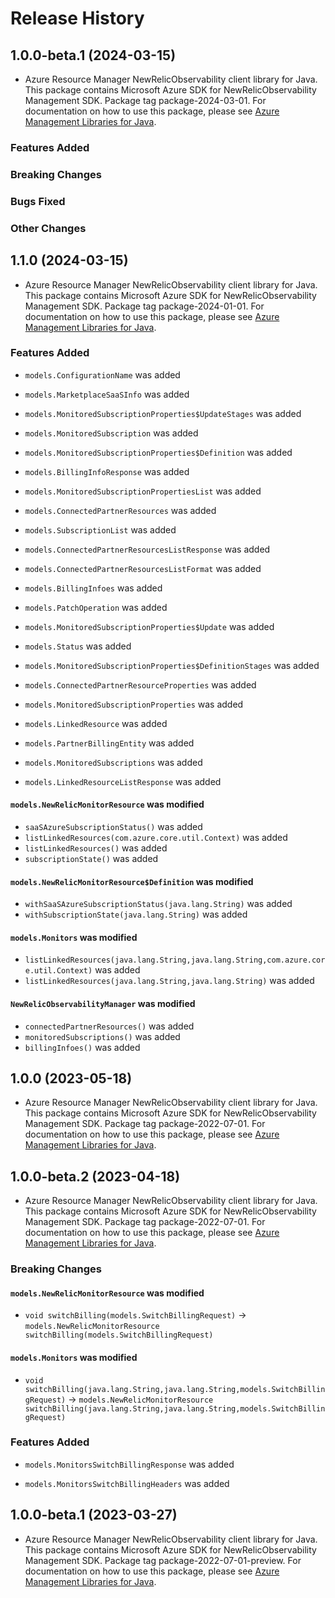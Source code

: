 # Release History

## 1.0.0-beta.1 (2024-03-15)

- Azure Resource Manager NewRelicObservability client library for Java. This package contains Microsoft Azure SDK for NewRelicObservability Management SDK.  Package tag package-2024-03-01. For documentation on how to use this package, please see [Azure Management Libraries for Java](https://aka.ms/azsdk/java/mgmt).

### Features Added

### Breaking Changes

### Bugs Fixed

### Other Changes

## 1.1.0 (2024-03-15)

- Azure Resource Manager NewRelicObservability client library for Java. This package contains Microsoft Azure SDK for NewRelicObservability Management SDK.  Package tag package-2024-01-01. For documentation on how to use this package, please see [Azure Management Libraries for Java](https://aka.ms/azsdk/java/mgmt).

### Features Added

* `models.ConfigurationName` was added

* `models.MarketplaceSaaSInfo` was added

* `models.MonitoredSubscriptionProperties$UpdateStages` was added

* `models.MonitoredSubscription` was added

* `models.MonitoredSubscriptionProperties$Definition` was added

* `models.BillingInfoResponse` was added

* `models.MonitoredSubscriptionPropertiesList` was added

* `models.ConnectedPartnerResources` was added

* `models.SubscriptionList` was added

* `models.ConnectedPartnerResourcesListResponse` was added

* `models.ConnectedPartnerResourcesListFormat` was added

* `models.BillingInfoes` was added

* `models.PatchOperation` was added

* `models.MonitoredSubscriptionProperties$Update` was added

* `models.Status` was added

* `models.MonitoredSubscriptionProperties$DefinitionStages` was added

* `models.ConnectedPartnerResourceProperties` was added

* `models.MonitoredSubscriptionProperties` was added

* `models.LinkedResource` was added

* `models.PartnerBillingEntity` was added

* `models.MonitoredSubscriptions` was added

* `models.LinkedResourceListResponse` was added

#### `models.NewRelicMonitorResource` was modified

* `saaSAzureSubscriptionStatus()` was added
* `listLinkedResources(com.azure.core.util.Context)` was added
* `listLinkedResources()` was added
* `subscriptionState()` was added

#### `models.NewRelicMonitorResource$Definition` was modified

* `withSaaSAzureSubscriptionStatus(java.lang.String)` was added
* `withSubscriptionState(java.lang.String)` was added

#### `models.Monitors` was modified

* `listLinkedResources(java.lang.String,java.lang.String,com.azure.core.util.Context)` was added
* `listLinkedResources(java.lang.String,java.lang.String)` was added

#### `NewRelicObservabilityManager` was modified

* `connectedPartnerResources()` was added
* `monitoredSubscriptions()` was added
* `billingInfoes()` was added

## 1.0.0 (2023-05-18)

- Azure Resource Manager NewRelicObservability client library for Java. This package contains Microsoft Azure SDK for NewRelicObservability Management SDK.  Package tag package-2022-07-01. For documentation on how to use this package, please see [Azure Management Libraries for Java](https://aka.ms/azsdk/java/mgmt).

## 1.0.0-beta.2 (2023-04-18)

- Azure Resource Manager NewRelicObservability client library for Java. This package contains Microsoft Azure SDK for NewRelicObservability Management SDK.  Package tag package-2022-07-01. For documentation on how to use this package, please see [Azure Management Libraries for Java](https://aka.ms/azsdk/java/mgmt).

### Breaking Changes

#### `models.NewRelicMonitorResource` was modified

* `void switchBilling(models.SwitchBillingRequest)` -> `models.NewRelicMonitorResource switchBilling(models.SwitchBillingRequest)`

#### `models.Monitors` was modified

* `void switchBilling(java.lang.String,java.lang.String,models.SwitchBillingRequest)` -> `models.NewRelicMonitorResource switchBilling(java.lang.String,java.lang.String,models.SwitchBillingRequest)`

### Features Added

* `models.MonitorsSwitchBillingResponse` was added

* `models.MonitorsSwitchBillingHeaders` was added

## 1.0.0-beta.1 (2023-03-27)

- Azure Resource Manager NewRelicObservability client library for Java. This package contains Microsoft Azure SDK for NewRelicObservability Management SDK.  Package tag package-2022-07-01-preview. For documentation on how to use this package, please see [Azure Management Libraries for Java](https://aka.ms/azsdk/java/mgmt).
